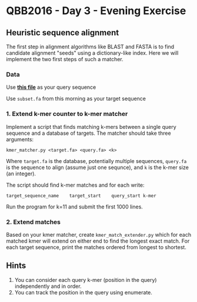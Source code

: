 # QBB2016 - Day 3 - Evening Exercise

## Heuristic sequence alignment

The first step in alignment algorithms like BLAST and FASTA is to find
candidate alignment "seeds" using a dictionary-like index. Here we will
implement the two first steps of such a matcher. 

### Data

Use **[this file](http://taylorlab.org/outgoing/droYak2_seq.fa)** as your query sequence

Use `subset.fa` from this morning as your target sequence

### 1. Extend k-mer counter to k-mer matcher

Implement a script that finds matching k-mers between a single query 
sequence and a database of targets. The matcher should take three 
arguments:

```kmer_matcher.py <target.fa> <query.fa> <k>```

Where `target.fa` is the database, potentially multiple sequences, 
`query.fa` is the sequence to align (assume just one sequnce), and
`k` is the k-mer size (an integer).

The script should find k-mer matches and for each write:

```
target_sequence_name    target_start    query_start k-mer
```

Run the program for k=11 and submit the first 1000 lines.

### 2. Extend matches 

Based on your kmer matcher, create `kmer_match_extender.py` which for each
matched kmer will extend on either end to find the longest exact match. 
For each target sequence, print the matches ordered from longest to
shortest. 

## Hints

1. You can consider each query k-mer (position in the query) independently
   and in order.
2. You can track the position in the query using enumerate. 
